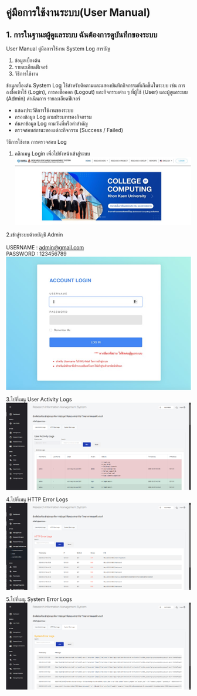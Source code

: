 # คู่มือการใช้งานระบบ(User Manual)

## 1. การในฐานะผู้ดูแลระบบ ฉันต้องการดูบันทึกของระบบ 
User Manual
คู่มือการใช้งาน System Log
สารบัญ
1.	ข้อมูลเบื้องต้น
2.	รายละเอียดฟีเจอร์
3.	วิธีการใช้งาน


ข้อมูลเบื้องต้น System Log
ใช้สำหรับติดตามและแสดงบันทึกกิจกรรมที่เกิดขึ้นในระบบ เช่น การลงชื่อเข้าใช้ (Login), การลงชื่อออก (Logout) และกิจกรรมต่าง ๆ ที่ผู้ใช้ (User) และผู้ดูแลระบบ (Admin) ดำเนินการ
รายละเอียดฟีเจอร์
- แสดงประวัติการใช้งานของระบบ
- กรองข้อมูล Log ตามประเภทของกิจกรรม
- ค้นหาข้อมูล Log ตามวันที่หรือคำสำคัญ
- ตรวจสอบสถานะของแต่ละกิจกรรม (Success / Failed)


วิธีการใช้งาน การตรวจสอบ Log
1.	คลิกเมนู Login เพื่อไปยังหน้าเข้าสู่ระบบ
![alt text](../Doc/img/img1.jpg)



2.เข้าสู่ระบบด้วยบัญชี Admin
<br>
<br>
USERNAME : admin@gmail.com
<br>
PASSWORD : 123456789
<br>
![alt text](../Doc/img/img2.jpg)
<br>

3.ไปที่เมนู User Activity Logs
<br>
![alt text](/Sprint2/img_sprint2/481118149_1795761087662605_1009661506568150375_n.png)
<br>


4.ไปที่เมนู HTTP Error Logs
<br>
![alt text](/Sprint2/img_sprint2/480936330_1408113837036351_6709346763318549623_n.png)
<br>

5.ไปที่เมนู System Error Logs
<br>
![alt text](/Sprint2/img_sprint2/480320115_1815253882608357_110721298631210181_n.png)
<br>





